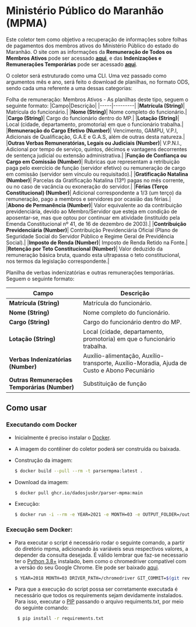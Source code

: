 # Ministério Público do Maranhão (MPMA)

Este coletor tem como objetivo a recuperação de informações sobre folhas de pagamentos dos membros ativos do Ministério Público do estado do Maranhão. O site com as informações da **Remuneração de Todos os Membros Ativos** pode ser acessado **[aqui](https://folha.mpma.mp.br/transparencia/membrosativos/)**, e das **Indenizações e Remunerações Temporárias** pode ser acessado **[aqui](https://folha.mpma.mp.br/transparencia/remuneracoestemporarias/)**.

O coletor será estruturado como uma CLI. Uma vez passado como argumentos mês e ano, será feito o download de planilhas, no formato ODS, sendo cada uma referente a uma dessas categorias:

Folha de remuneração: Membros Ativos - As planilhas deste tipo, seguem o seguinte formato:
|Campo|Descrição|
|-----|---------|
|**Matrícula (String)**| Matrícula do funcionário.|
|**Nome (String)**| Nome completo do funcionário.|
|**Cargo (String)**| Cargo do funcionário dentro do MP.|
|**Lotação (String)**| Local (cidade, departamento, promotoria) em que o funcionário trabalha.|
|**Remuneração do Cargo Efetivo (Number)**| Vencimento, GAMPU, V.P.I, Adicionais de Qualificação, G.A.E e G.A.S, além de outras desta natureza.|
|**Outras Verbas Remuneratórias, Legais ou Judiciais (Number)**|  V.P.N.I., Adicional por tempo de serviço, quintos, décimos e vantagens decorrentes de sentença judicial ou extensão administrativa.|
|**Função de Confiança ou Cargo em Comissão (Number)**| Rubricas que representam a retribuição paga pelo exercício de função (servidor efetivo) ou remuneração de cargo em comissão (servidor sem vínculo ou requisitado).|
|**Gratificação Natalina (Number)**|  Parcelas da Gratificação Natalina (13º) pagas no mês corrente, ou no caso de vacância ou exoneração do servidor.|
|**Férias (Terço Constitucional) (Number)**| Adicional correspondente a 1/3 (um terço) da remuneração, pago a membros e servidores por ocasião das férias.|
|**Abono de Permanência (Number)**| Valor equivalente ao da contribuição previdenciária, devido ao Membro/Servidor que esteja em condição de aposentar-se, mas que optou por continuar em atividade (instituído pela Emenda Constitucional nº 41, de 16 de dezembro de 2003).|
|**Contribuição Previdenciária (Number)**| Contribuição Previdenciária Oficial (Plano de Seguridade Social do Servidor Público e Regime Geral de Previdência Social).|
|**Imposto de Renda (Number)**| Imposto de Renda Retido na Fonte.|
|**Retenção por Teto Constitucional (Number)**| Valor deduzido da remuneração básica bruta, quando esta ultrapassa o teto constitucional, nos termos da legislação correspondente.|

Planilha de verbas indenizatórias e outras remunerações temporárias. Seguem o seguinte formato:

|Campo|Descrição|
|-----|---------|
|**Matrícula (String)** | Matrícula do funcionário.|
|**Nome (String)** | Nome completo do funcionário.|
|**Cargo (String)** | Cargo do funcionário dentro do MP.|
|**Lotação (String)** | Local (cidade, departamento, promotoria) em que o funcionário trabalha.|
|**Verbas Indenizatórias (Number)** | Auxílio-alimentação, Auxílio-transporte, Auxílio-Moradia, Ajuda de Custo e Abono Pecuniário|
|**Outras Remunerações Temporárias (Number)** | Substituição de função |

## Como usar

### Executando com Docker

 - Inicialmente é preciso instalar o [Docker](https://docs.docker.com/install/). 
 - A imagem do contêiner do coletor poderá ser construída ou baixada. 

 - Construção da imagem:

     ```sh
    $ docker build --pull --rm -t parsermpma:latest .
     ```
 - Download da imagem:

    ```sh
    $ docker pull ghcr.io/dadosjusbr/parser-mpma:main
    ```
 - Execução:
 
    ```sh
    $ docker run -i --rm -e YEAR=2021 -e MONTH=03 -e OUTPUT_FOLDER=/output --name parsermpma --mount type=bind,src=/tmp/coletormpma,dst=/output parsermpma
    ```

### Execução sem Docker:

- Para executar o script é necessário rodar o seguinte comando, a partir do diretório mpma, adicionando às variáveis seus respectivos valores, a depender da consulta desejada. É válido lembrar que faz-se necessario ter o [Python 3.8+](https://www.python.org/downloads/) instalado, bem como o chromedriver compatível com a versão do seu Google Chrome. Ele pode ser baixado [aqui](https://chromedriver.chromium.org/downloads).
 
    ```sh
    $ YEAR=2018 MONTH=03 DRIVER_PATH=/chromedriver GIT_COMMIT=$(git rev-list -1 HEAD) python3 src/main.py
    ```
- Para que a execução do script possa ser corretamente executada é necessário que todos os requirements sejam devidamente instalados. Para isso, executar o [PIP](https://pip.pypa.io/en/stable/installing/) passando o arquivo requiments.txt, por meio do seguinte comando:
   
   ```sh
    $ pip install -r requirements.txt
   ```